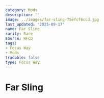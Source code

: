 ```yaml
---
category: Mods
description: ''
image: ../images/far-sling-75efcf6ccd.jpg
last_updated: '2025-09-17'
name: Far Sling
rarity: Rare
source: WFCD
tags:
- Focus Way
- Mods
tradable: false
type: Focus Way
---
```


# Far Sling

